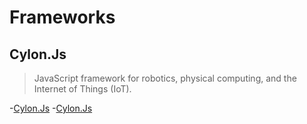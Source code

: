 Frameworks
==

## Cylon.Js

> JavaScript framework for robotics, physical computing, and the Internet of Things (IoT).

-[Cylon.Js](https://cylonjs.com/)
 -[Cylon.Js](https://npm.taobao.org/package/cylon-opencv)

